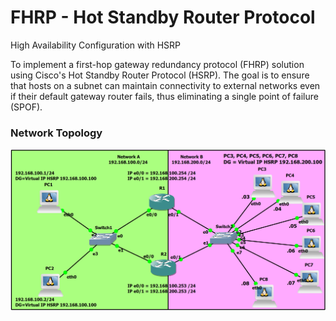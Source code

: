 # FHRP - Hot Standby Router Protocol
High Availability Configuration with HSRP

To implement a first-hop gateway redundancy protocol (FHRP) solution using Cisco's Hot Standby Router Protocol (HSRP). The goal is to ensure that hosts on a subnet can maintain connectivity to external networks even if their default gateway router fails, thus eliminating a single point of failure (SPOF).

### Network Topology
![alt text](img/HSRP.png)

